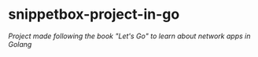 # snippetbox-project-in-go


*Project made following the book "Let's Go" to learn about network apps in Golang*
